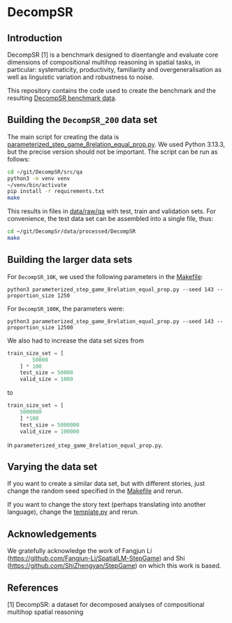 # DecompSR

## Introduction

DecompSR [1] is a benchmark designed to disentangle and evaluate core
dimensions of compositional multihop reasoning in spatial tasks, in
particular: systematicity, productivity, familiarity and
overgeneralisation as well as linguistic variation and robustness to
noise.

This repository contains the code used to create the benchmark and the
resulting [DecompSR benchmark
data](data/processed/DecompSR/DecompSR.jsonl).

## Building the `DecompSR_200` data set

The main script for creating the data is
[parameterized_step_game_8relation_equal_prop.py](src/qa/parameterized_step_game_8relation_equal_prop.py). We
used Python 3.13.3, but the precise version should not be important.
The script can be run as follows:

``` bash
cd ~/git/DecompSR/src/qa
python3 -m venv venv
~/venv/bin/activate
pip install -r requirements.txt
make
```

This results in files in [data/raw/qa](data/raw/qa) with test, train
and validation sets. For convenience, the test data set can be
assembled into a single file, thus:

``` bash
cd ~/git/DecompSr/data/processed/DecompSR
make
```

## Building the larger data sets

For `DecompSR_10K`, we used the following parameters in the [Makefile](src/qa/Makefile):

`python3 parameterized_step_game_8relation_equal_prop.py --seed 143 --proportion_size 1250`

For `DecompSR_100K`, the parameters were:

`python3 parameterized_step_game_8relation_equal_prop.py --seed 143 --proportion_size 12500`

We also had to increase the data set sizes from

``` python
train_size_set = [
        50000
    ] * 100
    test_size = 50000
    valid_size = 1000

```

to

``` python
train_size_set = [
    5000000
    ] *100
    test_size = 5000000
    valid_size = 100000

```

in `parameterized_step_game_8relation_equal_prop.py`.

## Varying the data set

If you want to create a similar data set, but with different stories,
just change the random seed specified in the
[Makefile](src/qa/Makefile) and rerun.

If you want to change the story text (perhaps translating into another
language), change the [template.py](src/qa/template.py) and rerun.

## Acknowledgements

We gratefully acknowledge the work of Fangjun Li
(https://github.com/Fangjun-Li/SpatialLM-StepGame) and Shi
(https://github.com/ShiZhengyan/StepGame) on which this work is based.


## References

[1] DecompSR: a dataset for decomposed analyses of compositional
multihop spatial reasoning
